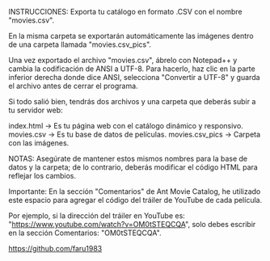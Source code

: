 INSTRUCCIONES:
Exporta tu catálogo en formato .CSV con el nombre "movies.csv".

En la misma carpeta se exportarán automáticamente las imágenes dentro de una carpeta llamada "movies.csv_pics".

Una vez exportado el archivo "movies.csv", ábrelo con Notepad++ y cambia la codificación de ANSI a UTF-8. Para hacerlo, haz clic en la parte inferior derecha donde dice ANSI, selecciona "Convertir a UTF-8" y guarda el archivo antes de cerrar el programa.

Si todo salió bien, tendrás dos archivos y una carpeta que deberás subir a tu servidor web:

index.html → Es tu página web con el catálogo dinámico y responsivo.
movies.csv → Es tu base de datos de películas.
movies.csv_pics → Carpeta con las imágenes.

NOTAS:
Asegúrate de mantener estos mismos nombres para la base de datos y la carpeta; de lo contrario, deberás modificar el código HTML para reflejar los cambios.

Importante: En la sección "Comentarios" de Ant Movie Catalog, he utilizado este espacio para agregar el código del tráiler de YouTube de cada película.

Por ejemplo, si la dirección del tráiler en YouTube es:
"https://www.youtube.com/watch?v=OM0tSTEQCQA",
solo debes escribir en la sección Comentarios:
"OM0tSTEQCQA".


https://github.com/faru1983
